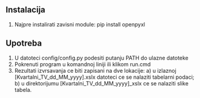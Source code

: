 Instalacija
-----------
1. Najpre instalirati zavisni module:
	pip install openpyxl
	
Upotreba
----------
1. U datoteci config/config.py podesiti putanju PATH do ulazne datoteke
2. Pokrenuti program u komandnoj liniji ili klikom
	run.cmd
3. Rezultati izvrsavanja ce biti zapisani na dve lokacije:
	a) u izlaznoj [Kvartalni_TV_dd_MM_yyyy].xslx datoteci ce se nalaziti tabelarni podaci;
	b) u direktorijumu [Kvartalni_TV_dd_MM_yyyy]_xslx ce se nalaziti slike tabela. 
	
